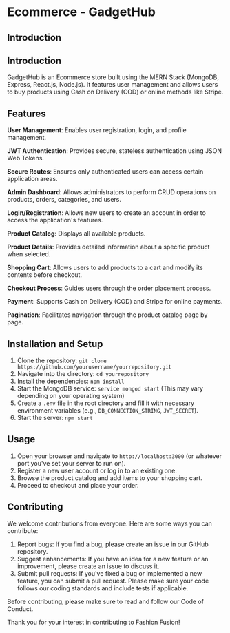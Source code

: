 # Ecommerce - GadgetHub

## Introduction

## Introduction

GadgetHub is an Ecommerce store built using the MERN Stack (MongoDB, Express, React.js, Node.js). It features user management and allows users to buy products using Cash on Delivery (COD) or online methods like Stripe.

## Features

**User Management**: Enables user registration, login, and profile management.

**JWT Authentication**: Provides secure, stateless authentication using JSON Web Tokens.

**Secure Routes**: Ensures only authenticated users can access certain application areas.

**Admin Dashboard**: Allows administrators to perform CRUD operations on products, orders, categories, and users.

**Login/Registration**: Allows new users to create an account in order to access the application's features.

**Product Catalog**: Displays all available products.

**Product Details**: Provides detailed information about a specific product when selected.

**Shopping Cart**: Allows users to add products to a cart and modify its contents before checkout.

**Checkout Process**: Guides users through the order placement process.

**Payment**: Supports Cash on Delivery (COD) and Stripe for online payments.

**Pagination**: Facilitates navigation through the product catalog page by page.

## Installation and Setup

1. Clone the repository: `git clone https://github.com/yourusername/yourrepository.git`
2. Navigate into the directory: `cd yourrepository`
3. Install the dependencies: `npm install`
4. Start the MongoDB service: `service mongod start` (This may vary depending on your operating system)
5. Create a `.env` file in the root directory and fill it with necessary environment variables (e.g., `DB_CONNECTION_STRING`, `JWT_SECRET`).
6. Start the server: `npm start`

## Usage

1. Open your browser and navigate to `http://localhost:3000` (or whatever port you've set your server to run on).
2. Register a new user account or log in to an existing one.
3. Browse the product catalog and add items to your shopping cart.
4. Proceed to checkout and place your order.

## Contributing

We welcome contributions from everyone. Here are some ways you can contribute:

1. Report bugs: If you find a bug, please create an issue in our GitHub repository.
2. Suggest enhancements: If you have an idea for a new feature or an improvement, please create an issue to discuss it.
3. Submit pull requests: If you've fixed a bug or implemented a new feature, you can submit a pull request. Please make sure your code follows our coding standards and include tests if applicable.

Before contributing, please make sure to read and follow our Code of Conduct.

Thank you for your interest in contributing to Fashion Fusion!

